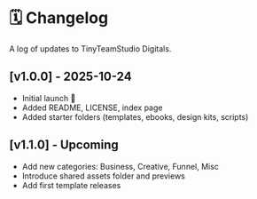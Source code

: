 # 🗓️ Changelog

A log of updates to TinyTeamStudio Digitals.

## [v1.0.0] - 2025-10-24
- Initial launch 🎉
- Added README, LICENSE, index page
- Added starter folders (templates, ebooks, design kits, scripts)

## [v1.1.0] - Upcoming
- Add new categories: Business, Creative, Funnel, Misc
- Introduce shared assets folder and previews
- Add first template releases

